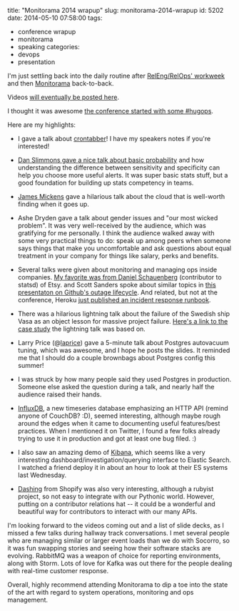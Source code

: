 title: "Monitorama 2014 wrapup"
slug: monitorama-2014-wrapup
id: 5202
date: 2014-05-10 07:58:00
tags:
- conference wrapup
- monitorama
- speaking
categories:
- devops
- presentation

I'm just settling back into the daily routine after [RelEng/RelOps' workweek][1] and then [Monitorama][2] back-to-back.

Videos [will eventually be posted here][3].

I thought it was awesome [the conference started with some #hugops][4].

Here are my highlights:

*   I gave a talk about [crontabber][5]! I have my speakers notes if you're interested!

*   [Dan Slimmons gave a nice talk about basic probability][6] and how understanding the difference between sensitivity and specificity can help you choose more useful alerts. It was super basic stats stuff, but a good foundation for building up stats competency in teams.

*   [James Mickens][7] gave a hilarious talk about the cloud that is well-worth finding when it goes up.

*   Ashe Dryden gave a talk about gender issues and "our most wicked problem". It was very well-received by the audience, which was gratifying for me personally. I think the audience walked away with some very practical things to do: speak up among peers when someone says things that make you uncomfortable and ask questions about equal treatment in your company for things like salary, perks and benefits.

*   Several talks were given about monitoring and managing ops inside companies. [My favorite was from Daniel Schauenberg][8] (contributor to statsd) of Etsy. and Scott Sanders spoke about similar topics in [this presentaton on Github's outage lifecycle][9]. And related, but not at the conference, Heroku [just published an incident response runbook][10].

*   There was a hilarious lightning talk about the failure of the Swedish ship Vasa as an object lesson for massive project failure. [Here's a link to the case study][11] the lightning talk was based on.

*   Larry Price (@[laprice][12]) gave a 5-minute talk about Postgres autovacuum tuning, which was awesome, and I hope he posts the slides. It reminded me that I should do a couple brownbags about Postgres config this summer!

*   I was struck by how many people said they used Postgres in production. Someone else asked the question during a talk, and nearly half the audience raised their hands.

*   [InfluxDB][13], a new timeseries database emphasizing an HTTP API (remind anyone of CouchDB? :D), seemed interesting, although maybe rough around the edges when it came to documenting useful features/best practices. When I mentioned it on Twitter, I found a few folks already trying to use it in production and got at least one bug filed. :)

*   I also saw an amazing demo of [Kibana][14], which seems like a very interesting dashboard/investigation/querying interface to Elastic Search. I watched a friend deploy it in about an hour to look at their ES systems last Wednesday.

*   [Dashing][15] from Shopify was also very interesting, although a rubyist project, so not easy to integrate with our Pythonic world. However, putting on a contributor relations hat -- it could be a wonderful and beautiful way for contributors to interact with our many APIs.

I'm looking forward to the videos coming out and a list of slide decks, as I missed a few talks during hallway track conversations. I met several people who are managing similar or larger event loads than we do with Socorro, so it was fun swapping stories and seeing how their software stacks are evolving. RabbitMQ was a weapon of choice for reporting environments, along with Storm. Lots of love for Kafka was out there for the people dealing with real-time customer response.

Overall, highly recommend attending Monitorama to dip a toe into the state of the art with regard to system operations, monitoring and ops management.

 [1]: http://www.chesnok.com/daily/2014/05/02/release-engineering-a-draft-of-an-architecture-diagram/
 [2]: http://monitorama.com
 [3]: http://vimeo.com/monitorama
 [4]: https://twitter.com/Monitorama/status/463560111240126464
 [5]: https://speakerdeck.com/selenamarie/the-final-crontab
 [6]: http://www.slideshare.net/danslimmon/car-alarms-smoke-alarms-monitorama
 [7]: https://research.microsoft.com/en-us/people/mickens/
 [8]: https://speakerdeck.com/mrtazz/a-whirlwind-tour-of-etsys-monitoring-stack
 [9]: https://speakerdeck.com/jssjr/the-lifecycle-of-an-outage
 [10]: https://blog.heroku.com/archives/2014/5/9/incident-response-at-heroku
 [11]: http://pete.io/Jra5
 [12]: http://twitter.com/laprice
 [13]: http://influxdb.org/
 [14]: http://www.elasticsearch.org/overview/kibana/
 [15]: http://shopify.github.io/dashing/
